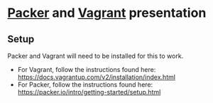 # [Packer](http://packer.io) and [Vagrant](http://vagrant.com) presentation

## Setup
Packer and Vagrant will need to be installed for this to work.

* For Vagrant, follow the instructions found here: https://docs.vagrantup.com/v2/installation/index.html
* For Packer, follow the instructions found here: https://packer.io/intro/getting-started/setup.html
